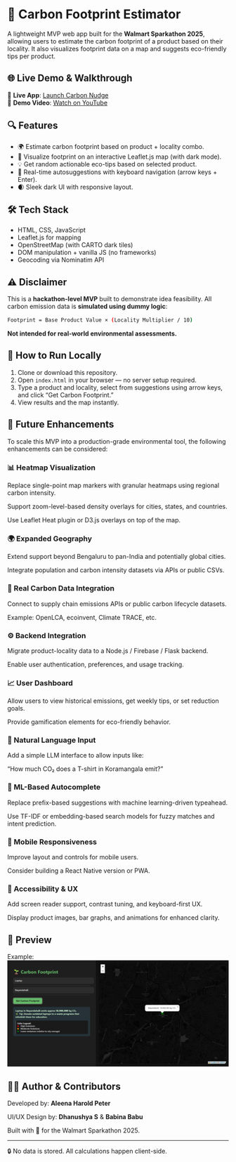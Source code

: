 # 🌱 Carbon Footprint Estimator

A lightweight MVP web app built for the **Walmart Sparkathon 2025**, allowing users to estimate the carbon footprint of a product based on their locality. It also visualizes footprint data on a map and suggests eco-friendly tips per product.

## 🌐 Live Demo & Walkthrough

🔗 **Live App**: [Launch Carbon Nudge](https://carbonnudge.netlify.app/)  
🎥 **Demo Video**:  [Watch on YouTube](https://youtube.com/your-video-link)

## 🔍 Features

- 🌍 Estimate carbon footprint based on product + locality combo.
- 📍 Visualize footprint on an interactive Leaflet.js map (with dark mode).
- 💡 Get random actionable eco-tips based on selected product.
- 🔎 Real-time autosuggestions with keyboard navigation (arrow keys + Enter).
- 🌒 Sleek dark UI with responsive layout.

## 🛠 Tech Stack

- HTML, CSS, JavaScript
- Leaflet.js for mapping
- OpenStreetMap (with CARTO dark tiles)
- DOM manipulation + vanilla JS (no frameworks)
- Geocoding via Nominatim API

## ⚠️ Disclaimer

This is a **hackathon-level MVP** built to demonstrate idea feasibility. All carbon emission data is **simulated using dummy logic**:

```bash
Footprint = Base Product Value × (Locality Multiplier / 10)
```

**Not intended for real-world environmental assessments.**

## 🚀 How to Run Locally

1. Clone or download this repository.
2. Open `index.html` in your browser — no server setup required.
3. Type a product and locality, select from suggestions using arrow keys, and click “Get Carbon Footprint.”
4. View results and the map instantly.

## 🔮 Future Enhancements
To scale this MVP into a production-grade environmental tool, the following enhancements can be considered:

### 📊 Heatmap Visualization
Replace single-point map markers with granular heatmaps using regional carbon intensity.

Support zoom-level-based density overlays for cities, states, and countries.

Use Leaflet Heat plugin or D3.js overlays on top of the map.

### 🌍 Expanded Geography
Extend support beyond Bengaluru to pan-India and potentially global cities.

Integrate population and carbon intensity datasets via APIs or public CSVs.

### 🔌 Real Carbon Data Integration
Connect to supply chain emissions APIs or public carbon lifecycle datasets.

Example: OpenLCA, ecoinvent, Climate TRACE, etc.

### ⚙ Backend Integration
Migrate product-locality data to a Node.js / Firebase / Flask backend.

Enable user authentication, preferences, and usage tracking.

### 📈 User Dashboard
Allow users to view historical emissions, get weekly tips, or set reduction goals.

Provide gamification elements for eco-friendly behavior.

### 💬 Natural Language Input
Add a simple LLM interface to allow inputs like:

“How much CO₂ does a T-shirt in Koramangala emit?”

### 🧠 ML-Based Autocomplete
Replace prefix-based suggestions with machine learning-driven typeahead.

Use TF-IDF or embedding-based search models for fuzzy matches and intent prediction.

### 📱 Mobile Responsiveness
Improve layout and controls for mobile users.

Consider building a React Native version or PWA.

### 🎨 Accessibility & UX
Add screen reader support, contrast tuning, and keyboard-first UX.

Display product images, bar graphs, and animations for enhanced clarity.

## 📸 Preview 
Example:
![Footprint app preview](app_preview.png)  

## 👩‍💻 Author & Contributors
Developed by: **Aleena Harold Peter** 

UI/UX Design by: **Dhanushya S** & **Babina Babu**

Built with 💚 for the Walmart Sparkathon 2025.

---

🔒 No data is stored. All calculations happen client-side.